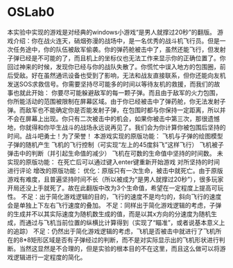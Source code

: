 OSLab0
======
本实验中实现的游戏是对经典的windows小游戏“是男人就撑过20秒”的翻版。
游戏介绍：你在战火连天，硝烟弥漫的战场中，是一名优秀的战斗机飞行员。但是一次任务途中，你的队伍被敌军偷袭。你的弹药舱被击中了，虽然还能飞行，但发射子弹已经是不可能的了，而且机上的坐标仪也无法工作来显示你的正确位置了。你回过神来的时候，发现你已经与你的战队失散了。你慌忙中误入地方的包围圈，前后受敌。好在虽然通讯设备也受到了影响，无法和战友直接联系，但你还能向友机发送SOS求救信号。你需要坚持尽可能多的时间以等待友机的救援，而我们的故事也就此开始：
你要尽可能躲避敌军的每一颗子弹。而且由于敌军的火力包围，你所能活动的范围被限制在屏幕区域。由于你已经被击中了弹药舱，你无法发射子弹。而敌军也不能确定你是否能发射子弹，在包围时都与你保持一定距离，所以并不会在屏幕上出现。你只有二次被击中的机会，如果你被击中第三次，那很遗憾地，你就得和你毕生战斗的战场永远说再见了。我们会为你计算你被包围后坚持的时间。战斗吧勇士！为了荣誉！
本游戏实现的原版功能：
		飞机与子弹的绘图模型
		子弹的随机产生
		飞机的飞行控制（可实现“左上的45度斜飞”这样飞行）
		飞机被子弹击中的判断（并引起生命值的减少）
		飞机在可数的生命值中坚持的时间数。
未实现的原版功能：
		在死亡后可以通过键入enter键重新开始游戏
		对所坚持的时间进行评论
增改的原版功能：
		优化：原版只有一次生命，被击中就死亡。由于原版游戏有难度，且普遍坚持时间不长（所以被成为“是男人就撑过20秒”），很多玩家开局还没上手就死了。故在此翻版中改为3个生命值，希望在一定程度上提高可玩性。
		不足：出于简化游戏逻辑的目的，飞行的速度不是均匀的，斜向飞行的速度会是单独上下左右飞行速度的叠加。
		不足：同样出于简化游戏逻辑的考虑，子弹的生成并不以其实际速度为随机数生成的值，而是以其x方向的分速度为随机生成，而通过与飞机当前位置的纵横比计算得到（实现了“瞄准”，或者说基本意义上的追踪）
		不足：仍然出于简化游戏逻辑的考虑，飞机是否被击中就进行了飞机所在的8*8矩形区域是否有子弹经过的判断，而不是对实际显示出的飞机形状进行判断。当然这显然是不合理的，但是实验的根本目的不在这里，而且这么做可以将游戏逻辑进行一定程度的简化。
